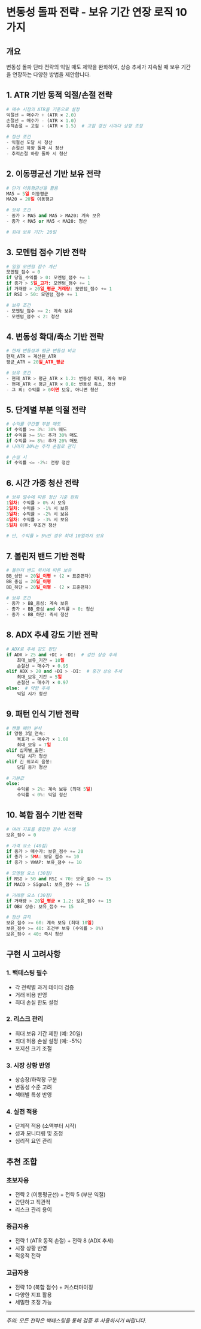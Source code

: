 # 변동성 돌파 전략 - 보유 기간 연장 로직 10가지

## 개요
변동성 돌파 단타 전략의 익일 매도 제약을 완화하여, 상승 추세가 지속될 때 보유 기간을 연장하는 다양한 방법을 제안합니다.

## 1. ATR 기반 동적 익절/손절 전략
```python
# 매수 시점의 ATR을 기준으로 설정
익절선 = 매수가 + (ATR × 2.0)
손절선 = 매수가 - (ATR × 1.0)
추적손절 = 고점 - (ATR × 1.5)  # 고점 갱신 시마다 상향 조정

# 청산 조건
- 익절선 도달 시 청산
- 손절선 하향 돌파 시 청산
- 추적손절 하향 돌파 시 청산
```

## 2. 이동평균선 기반 보유 전략
```python
# 단기 이동평균선을 활용
MA5 = 5일 이동평균
MA20 = 20일 이동평균

# 보유 조건
- 종가 > MA5 and MA5 > MA20: 계속 보유
- 종가 < MA5 or MA5 < MA20: 청산

# 최대 보유 기간: 20일
```

## 3. 모멘텀 점수 기반 전략
```python
# 일일 모멘텀 점수 계산
모멘텀_점수 = 0
if 당일_수익률 > 0: 모멘텀_점수 += 1
if 종가 > 5일_고가: 모멘텀_점수 += 1
if 거래량 > 20일_평균_거래량: 모멘텀_점수 += 1
if RSI > 50: 모멘텀_점수 += 1

# 보유 조건
- 모멘텀_점수 >= 2: 계속 보유
- 모멘텀_점수 < 2: 청산
```

## 4. 변동성 확대/축소 기반 전략
```python
# 현재 변동성과 평균 변동성 비교
현재_ATR = 계산된_ATR
평균_ATR = 20일_ATR_평균

# 보유 조건
- 현재_ATR > 평균_ATR × 1.2: 변동성 확대, 계속 보유
- 현재_ATR < 평균_ATR × 0.8: 변동성 축소, 청산
- 그 외: 수익률 > 0이면 보유, 아니면 청산
```

## 5. 단계별 부분 익절 전략
```python
# 수익률 구간별 부분 매도
if 수익률 >= 3%: 30% 매도
if 수익률 >= 5%: 추가 30% 매도
if 수익률 >= 8%: 추가 20% 매도
# 나머지 20%는 추적 손절로 관리

# 손실 시
if 수익률 <= -2%: 전량 청산
```

## 6. 시간 가중 청산 전략
```python
# 보유 일수에 따른 청산 기준 완화
1일차: 수익률 > 0% 시 보유
2일차: 수익률 > -1% 시 보유
3일차: 수익률 > -2% 시 보유
4일차: 수익률 > -3% 시 보유
5일차 이후: 무조건 청산

# 단, 수익률 > 5%인 경우 최대 10일까지 보유
```

## 7. 볼린저 밴드 기반 전략
```python
# 볼린저 밴드 위치에 따른 보유
BB_상단 = 20일_이평 + (2 × 표준편차)
BB_중심 = 20일_이평
BB_하단 = 20일_이평 - (2 × 표준편차)

# 보유 조건
- 종가 > BB_중심: 계속 보유
- 종가 < BB_중심 and 수익률 > 0: 청산
- 종가 < BB_하단: 즉시 청산
```

## 8. ADX 추세 강도 기반 전략
```python
# ADX로 추세 강도 판단
if ADX > 25 and +DI > -DI:  # 강한 상승 추세
    최대_보유_기간 = 10일
    손절선 = 매수가 × 0.95
elif ADX > 20 and +DI > -DI:  # 중간 상승 추세
    최대_보유_기간 = 5일
    손절선 = 매수가 × 0.97
else:  # 약한 추세
    익일 시가 청산
```

## 9. 패턴 인식 기반 전략
```python
# 캔들 패턴 분석
if 양봉_3일_연속:
    목표가 = 매수가 × 1.08
    최대_보유 = 7일
elif 십자별_출현:
    익일 시가 청산
elif 긴_위꼬리_음봉:
    당일 종가 청산

# 기본값
else:
    수익률 > 2%: 계속 보유 (최대 5일)
    수익률 < 0%: 익일 청산
```

## 10. 복합 점수 기반 전략
```python
# 여러 지표를 종합한 점수 시스템
보유_점수 = 0

# 가격 요소 (40점)
if 종가 > 매수가: 보유_점수 += 20
if 종가 > 5MA: 보유_점수 += 10
if 종가 > VWAP: 보유_점수 += 10

# 모멘텀 요소 (30점)
if RSI > 50 and RSI < 70: 보유_점수 += 15
if MACD > Signal: 보유_점수 += 15

# 거래량 요소 (30점)
if 거래량 > 20일_평균 × 1.2: 보유_점수 += 15
if OBV 상승: 보유_점수 += 15

# 청산 규칙
보유_점수 >= 60: 계속 보유 (최대 10일)
보유_점수 >= 40: 조건부 보유 (수익률 > 0%)
보유_점수 < 40: 즉시 청산
```

## 구현 시 고려사항

### 1. 백테스팅 필수
- 각 전략별 과거 데이터 검증
- 거래 비용 반영
- 최대 손실 한도 설정

### 2. 리스크 관리
- 최대 보유 기간 제한 (예: 20일)
- 최대 허용 손실 설정 (예: -5%)
- 포지션 크기 조절

### 3. 시장 상황 반영
- 상승장/하락장 구분
- 변동성 수준 고려
- 섹터별 특성 반영

### 4. 실전 적용
- 단계적 적용 (소액부터 시작)
- 성과 모니터링 및 조정
- 심리적 요인 관리

## 추천 조합

### 초보자용
- 전략 2 (이동평균선) + 전략 5 (부분 익절)
- 간단하고 직관적
- 리스크 관리 용이

### 중급자용
- 전략 1 (ATR 동적 손절) + 전략 8 (ADX 추세)
- 시장 상황 반영
- 적응적 전략

### 고급자용
- 전략 10 (복합 점수) + 커스터마이징
- 다양한 지표 활용
- 세밀한 조정 가능

---

*주의: 모든 전략은 백테스팅을 통해 검증 후 사용하시기 바랍니다.*